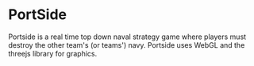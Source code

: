 PortSide
========

Portside is a real time top down naval strategy game where players must destroy the other team's (or teams') navy. Portside uses WebGL and the threejs library for graphics. 
